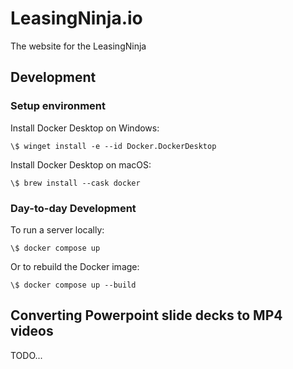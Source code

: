 # LeasingNinja.io

The website for the LeasingNinja

## Development

### Setup environment

Install Docker Desktop on Windows:

```pwsh
\$ winget install -e --id Docker.DockerDesktop
```

Install Docker Desktop on macOS:

```fish
\$ brew install --cask docker
```

### Day-to-day Development

To run a server locally:

```fish
\$ docker compose up
```

Or to rebuild the Docker image:

```fish
\$ docker compose up --build
```

## Converting Powerpoint slide decks to MP4 videos

TODO...
